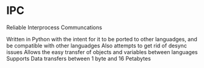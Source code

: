 # IPC
Reliable Interprocess Communcations

Written in Python with the intent for it to be ported to other languadges, and be compatible with other languadges
Also attempts to get rid of desync issues
Allows the easy transfer of objects and variables between languages
Supports Data transfers between 1 byte and 16 Petabytes
